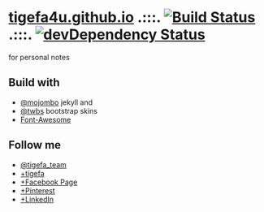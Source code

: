 [tigefa4u.github.io](http://tigefa4u.github.io) .:::. [![Build Status](https://secure.travis-ci.org/twbs/bootstrap.png)](http://travis-ci.org/twbs/bootstrap) .:::. [![devDependency Status](https://david-dm.org/twbs/bootstrap/dev-status.png)](https://david-dm.org/twbs/bootstrap#info=devDependencies)
==================


for personal notes 



## Build with 

- [@mojombo](https://github.com/mojombo) jekyll and 
- [@twbs](https://github.com/twbs) bootstrap skins
- [Font-Awesome](https://github.com/FortAwesome/Font-Awesome/)



## Follow me 

- [@tigefa_team](http://twitter.com/tigefa_team)
- [+tigefa](http://gplus.to/tigefa)
- [+Facebook Page](http://facebook.com/tigefa.team)
- [+Pinterest](http://pinterest.com/tigefa)
- [+LinkedIn](http://linkedin.com/in/tigefadotinfo)
